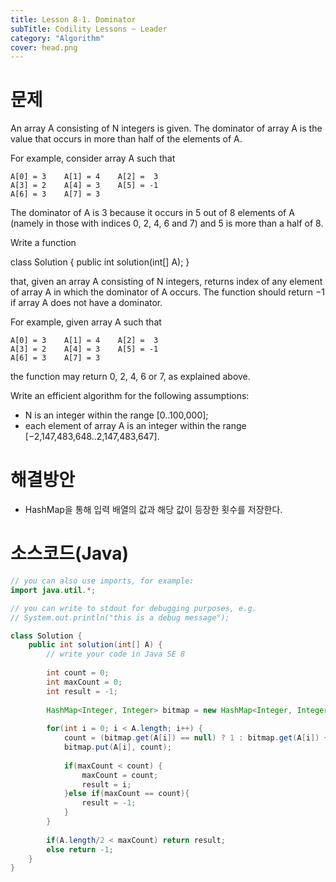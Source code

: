 ```yaml
---
title: Lesson 8-1. Dominator
subTitle: Codility Lessons ~ Leader
category: "Algorithm"
cover: head.png
---
```


# 문제
An array A consisting of N integers is given. The dominator of array A is the value that occurs in more than half of the elements of A.

For example, consider array A such that

    A[0] = 3    A[1] = 4    A[2] =  3
    A[3] = 2    A[4] = 3    A[5] = -1
    A[6] = 3    A[7] = 3
The dominator of A is 3 because it occurs in 5 out of 8 elements of A (namely in those with indices 0, 2, 4, 6 and 7) and 5 is more than a half of 8.

Write a function

class Solution { public int solution(int[] A); }

that, given an array A consisting of N integers, returns index of any element of array A in which the dominator of A occurs. The function should return −1 if array A does not have a dominator.

For example, given array A such that

    A[0] = 3    A[1] = 4    A[2] =  3
    A[3] = 2    A[4] = 3    A[5] = -1
    A[6] = 3    A[7] = 3
the function may return 0, 2, 4, 6 or 7, as explained above.

Write an efficient algorithm for the following assumptions:

* N is an integer within the range [0..100,000];
* each element of array A is an integer within the range [−2,147,483,648..2,147,483,647].

# 해결방안
* HashMap을 통해 입력 배열의 값과 해당 값이 등장한 횟수를 저장한다.

# 소스코드(Java)
```java
// you can also use imports, for example:
import java.util.*;

// you can write to stdout for debugging purposes, e.g.
// System.out.println("this is a debug message");

class Solution {
    public int solution(int[] A) {
        // write your code in Java SE 8
        
        int count = 0;
        int maxCount = 0;
        int result = -1;
        
        HashMap<Integer, Integer> bitmap = new HashMap<Integer, Integer>();
        
        for(int i = 0; i < A.length; i++) {
            count = (bitmap.get(A[i]) == null) ? 1 : bitmap.get(A[i]) + 1;
            bitmap.put(A[i], count);
            
            if(maxCount < count) {
                maxCount = count;
                result = i;
            }else if(maxCount == count){
                result = -1;
            }
        }
        
        if(A.length/2 < maxCount) return result;
        else return -1;
    }
}
```